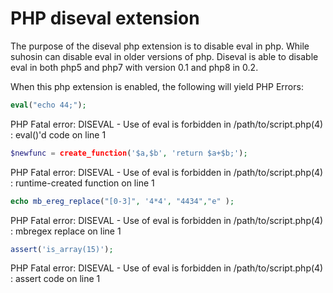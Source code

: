 # PHP diseval extension

The purpose of the diseval php extension is to disable eval in php.
While suhosin can disable eval in older versions of php.  Diseval 
is able to disable eval in both php5 and php7 with version 0.1 and php8 in 0.2.

When this php extension is enabled, the following will yield PHP Errors:

```php
eval("echo 44;");
```

PHP Fatal error:  DISEVAL - Use of eval is forbidden in /path/to/script.php(4) : eval()'d code on line 1
```php
$newfunc = create_function('$a,$b', 'return $a+$b;');
```

PHP Fatal error:  DISEVAL - Use of eval is forbidden in /path/to/script.php(4) : runtime-created function on line 1

```php
echo mb_ereg_replace("[0-3]", '4*4', "4434","e" );
```

PHP Fatal error:  DISEVAL - Use of eval is forbidden in /path/to/script.php(4) : mbregex replace on line 1
```php
assert('is_array(15)');
```

PHP Fatal error:  DISEVAL - Use of eval is forbidden in /path/to/script.php(4) : assert code on line 1

